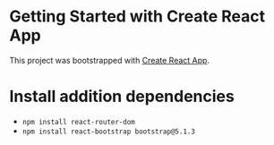 # Getting Started with Create React App

This project was bootstrapped with [Create React App](https://github.com/facebook/create-react-app).

# Install addition dependencies

- ```npm install react-router-dom```
- ```npm install react-bootstrap bootstrap@5.1.3```